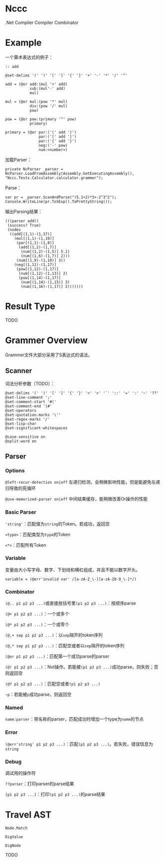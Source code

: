 # Nccc
.Net Compiler Compiler Combinator

# Example

一个算术表达式的例子：

```
:: add

@set-delims '(' ')' '[' ']' '{' '}' '+' '-' '*' '/' '^'

add = (@or add:(mul '+' add)
           sub:(mul'-' add)
           mul)

mul = (@or mul:(pow '*' mul)
           div:(pow '/' mul)
           pow)

pow = (@or pow:(primary '^' pow)
           primary)

primary = (@or par:('(' add ')')
               par:('[' add ']')
               par:('{' add '}')
               neg:('-' pow)
               num:<number>)
```

加载Parser：

```
private NcParser _parser = NcParser.LoadFromAssembly(Assembly.GetExecutingAssembly(), "Nccc.Tests.Calculator.calculator.grammer");
```

Parse：

```
var pr = _parser.ScanAndParse("(5.1+2)*3+-2^3^2");
Console.WriteLine(pr.ToSExp().ToPrettyString());
```

输出Parsing结果：

```
(((parser add))
 (success? True)
 (nodes
  ((add[(1,1)-(1,17)]
    (mul[(1,1)-(1,10)]
     (par[(1,1)-(1,8)]
      (add[(1,2)-(1,7)]
       (num[(1,2)-(1,5)] 5.1)
       (num[(1,6)-(1,7)] 2)))
     (num[(1,9)-(1,10)] 3))
    (neg[(1,11)-(1,17)]
     (pow[(1,12)-(1,17)]
      (num[(1,12)-(1,13)] 2)
      (pow[(1,14)-(1,17)]
       (num[(1,14)-(1,15)] 3)
       (num[(1,16)-(1,17)] 2)))))))
```

# Result Type

TODO

# Grammer Overview

Grammer文件大部分采用了S表达式的语法。

## Scanner

词法分析参数（TODO）：

```
@set-delims '(' ')' '[' ']' '{' '}' '<' '>' '`' '::' '=' ':' '~' '??'
@set-line-comment ';'
@set-comment-start '#|'
@set-comment-end '|#'
@set-operators
@set-quotation-marks '\''
@set-regex-marks '/'
@set-lisp-char
@set-significant-whitespaces

@case-sensitive on
@split-word on
```

## Parser

### Options

`@left-recur-detection on|off`
左递归检测，会稍微影响性能，但是能避免左递归导致的死循环

`@use-memorized-parser on|off`
中间结果缓存，能稍微改善Or操作的性能

### Basic Parser

`'string'`：匹配值为`string`的Token。若成功，返回空

`<type>`：匹配类型为`type`的Token

`<*>`：匹配所有Token

### Variable

变量由大小写字母、数字、下划线和横杠组成，并且不能以数字开头。

```
variable = (@err'invalid var' /[a-zA-Z_\-][a-zA-Z0-9_\-]*/)
```

### Combinator

`(@.. p1 p2 p3 ...)`或直接放括号里`(p1 p2 p3 ...)`：按顺序parse

`(@+ p1 p2 p3 ...)`：一个或多个

`(@* p1 p2 p3 ...)`：一个或零个

`(@,+ sep p1 p2 p3 ...)`：以`sep`隔开的token序列

`(@,* sep p1 p2 p3 ...)`：匹配空或者以`sep`隔开的token序列

`(@or p1 p2 p3 ...)`：匹配第一个成功parse的parser

`(@! p1 p2 p3 ...)`：Not操作。若能被`(p1 p2 p3 ...)`成功parse，则失败；否则返回空

`(@? p1 p2 p3 ...)`：匹配空或者`(p1 p2 p3 ...)`

`~p`：若能被`p`成功parse，则返回空

### Named

`name:parser`：带名称的parser，匹配成功时增加一个type为`name`的节点

### Error

`(@err'string' p1 p2 p3 ...)`：匹配`(p1 p2 p3 ...)`。若失败，错误信息为`string`

### Debug

调试用的操作符

`??parser`：打印parser的parse结果

`[p1 p2 p3 ...]`：打印`(p1 p2 p3 ...)`的parse结果

# Travel AST

`Node.Match`

`DigValue`

`DigNode`

TODO